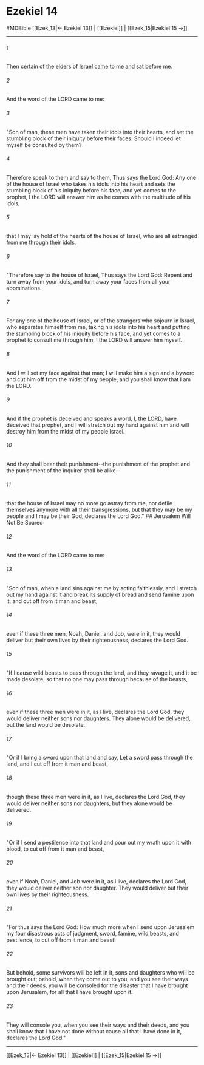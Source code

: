 # Ezekiel 14
#MDBible
[[Ezek_13|← Ezekiel 13]] | [[Ezekiel]] | [[Ezek_15|Ezekiel 15 →]]

***

###### 1 

Then certain of the elders of Israel came to me and sat before me. 

###### 2 

And the word of the LORD came to me: 

###### 3 

"Son of man, these men have taken their idols into their hearts, and set the stumbling block of their iniquity before their faces. Should I indeed let myself be consulted by them? 

###### 4 

Therefore speak to them and say to them, Thus says the Lord God: Any one of the house of Israel who takes his idols into his heart and sets the stumbling block of his iniquity before his face, and yet comes to the prophet, I the LORD will answer him as he comes with the multitude of his idols, 

###### 5 

that I may lay hold of the hearts of the house of Israel, who are all estranged from me through their idols. 

###### 6 

"Therefore say to the house of Israel, Thus says the Lord God: Repent and turn away from your idols, and turn away your faces from all your abominations. 

###### 7 

For any one of the house of Israel, or of the strangers who sojourn in Israel, who separates himself from me, taking his idols into his heart and putting the stumbling block of his iniquity before his face, and yet comes to a prophet to consult me through him, I the LORD will answer him myself. 

###### 8 

And I will set my face against that man; I will make him a sign and a byword and cut him off from the midst of my people, and you shall know that I am the LORD. 

###### 9 

And if the prophet is deceived and speaks a word, I, the LORD, have deceived that prophet, and I will stretch out my hand against him and will destroy him from the midst of my people Israel. 

###### 10 

And they shall bear their punishment--the punishment of the prophet and the punishment of the inquirer shall be alike-- 

###### 11 

that the house of Israel may no more go astray from me, nor defile themselves anymore with all their transgressions, but that they may be my people and I may be their God, declares the Lord God." ## Jerusalem Will Not Be Spared 

###### 12 

And the word of the LORD came to me: 

###### 13 

"Son of man, when a land sins against me by acting faithlessly, and I stretch out my hand against it and break its supply of bread and send famine upon it, and cut off from it man and beast, 

###### 14 

even if these three men, Noah, Daniel, and Job, were in it, they would deliver but their own lives by their righteousness, declares the Lord God. 

###### 15 

"If I cause wild beasts to pass through the land, and they ravage it, and it be made desolate, so that no one may pass through because of the beasts, 

###### 16 

even if these three men were in it, as I live, declares the Lord God, they would deliver neither sons nor daughters. They alone would be delivered, but the land would be desolate. 

###### 17 

"Or if I bring a sword upon that land and say, Let a sword pass through the land, and I cut off from it man and beast, 

###### 18 

though these three men were in it, as I live, declares the Lord God, they would deliver neither sons nor daughters, but they alone would be delivered. 

###### 19 

"Or if I send a pestilence into that land and pour out my wrath upon it with blood, to cut off from it man and beast, 

###### 20 

even if Noah, Daniel, and Job were in it, as I live, declares the Lord God, they would deliver neither son nor daughter. They would deliver but their own lives by their righteousness. 

###### 21 

"For thus says the Lord God: How much more when I send upon Jerusalem my four disastrous acts of judgment, sword, famine, wild beasts, and pestilence, to cut off from it man and beast! 

###### 22 

But behold, some survivors will be left in it, sons and daughters who will be brought out; behold, when they come out to you, and you see their ways and their deeds, you will be consoled for the disaster that I have brought upon Jerusalem, for all that I have brought upon it. 

###### 23 

They will console you, when you see their ways and their deeds, and you shall know that I have not done without cause all that I have done in it, declares the Lord God." 

***

[[Ezek_13|← Ezekiel 13]] | [[Ezekiel]] | [[Ezek_15|Ezekiel 15 →]]

